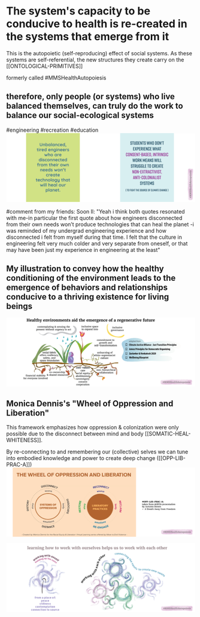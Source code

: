 # The system's capacity to be conducive to health is re-created in the systems that emerge from it  

This is the autopoietic (self-reproducing) effect of social systems. As these systems are self-referential, the new structures they create carry on the [[ONTOLOGICAL-PRIMITIVES]] 


formerly called #MMSHealthAutopoiesis



## therefore, only people (or systems) who live balanced themselves, can truly do the work to balance our social-ecological systems

#engineering #recreation #education
![](../media/MMSHealthAutopoiesis-merge-01.png)

#comment from my friends:
Soon Il: "Yeah i think both quotes resonated with me-in particular the first quote about how engineers disconnected from their own needs won’t produce technologies that can heal the planet -i was reminded of my undergrad engineering experience and how disconnected i felt from myself during that time. I felt that the culture in engineering felt very much colder and very separate from oneself, or that may have been just my experience in engineering at the least"

## My illustration to convey how the healthy conditioning of the environment leads to the emergence of behaviors and relationships conducive to a thriving existence for living beings
![](../media/MMSHealthAutopoiesis-merge-02.png)

## Monica Dennis's "Wheel of Oppression and Liberation"
This framework emphasizes how oppression & colonization were only possible due to the disconnect between mind and body [[SOMATIC-HEAL-WHITENESS]].

By re-connecting to and remembering our (collective) selves we can tune into embodied knowledge and power to create deep change ([[OPP-LIB-PRAC-A]])
![](../media/MMSHealthAutopoiesis-merge-03.png)



![](../media/MMSHealthAutopoiesis-merge-04.png)
